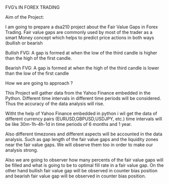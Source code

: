 
FVG’s IN FOREX TRADING 


Aim of the Project:

I am going to prepare a dsa210 project about the Fair Value Gaps in Forex Trading. Fair value gaps are commonly used by most of the trader as a smart Money concept which helps to predict price actions in both ways (bullish or bearish


 Bullish FVG: A gap is formed at when the low of the third candle is higher than the high of the first candle.

 Bearish FVG: A gap is formed at when the high of the third candle is lower than the low of the first candle


How we are going to approach ?

This Project will gather data from the Yahoo Finance embedded in the Python. Different time intervals in different time periods will be considered. Thus the accuracy of the data analysis will rise.

Witht the help of Yahoo Finance embedded in python i wil get the data of different currency pairs (EURUSD,GBPUSD,USDJPY, etc.) time intervals will be like 30m-1h-4h-1d in time periods of 6 months and 1 year.

Also different timezones and different aspects will be accounted in the data analysis. Such as gap length of the fair value gaps and the liquidity zones near the fair value gaps. We will observe them too in order to make our analysis strong.

Also we are going to observer how many percents of the fair value gaps will be filled and what is going to be to optimal fill rate in a fair value gap. On the other hand bullish fair value gap will be observed in counter bias position and bearish fair value gap will be observed in counter bias position.



